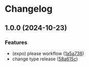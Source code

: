 # Changelog

## 1.0.0 (2024-10-23)


### Features

* (expo) please workflow ([1a5a738](https://github.com/Carolina1897/DevOps_Grupo5/commit/1a5a7385f807b812d0f1d6e588de2a714b9c9805))
* change type release ([58a615c](https://github.com/Carolina1897/DevOps_Grupo5/commit/58a615cc8eb63e58a106d3032123b94d97484956))
